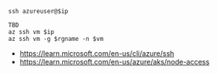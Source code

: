```
ssh azureuser@$ip

TBD
az ssh vm $ip
az ssh vm -g $rgname -n $vm
```

- https://learn.microsoft.com/en-us/cli/azure/ssh
- https://learn.microsoft.com/en-us/azure/aks/node-access
